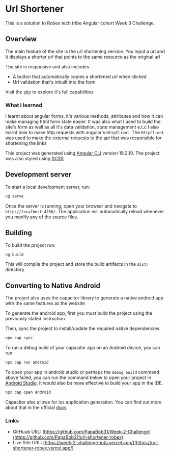 # Url Shortener

This is a solution to Robex tech tribe Angular cohort Week 3 Challenge. 

## Overview

The main feature of the site is the url shortening service. You input a url and It 
displays a shorter url that points to the same resource as the original url

The site is responsive and also includes
- A button that automatically copies a shortened url when clicked
- Url validation that's inbuilt into the form


Visit the [site](https://url-shortener-robex.vercel.app/) to explore it's full capabilities

### What I learned
I learnt about angular forms, it's various methods, attributes and how it can make managing html form state easier. 
It was also what I used to build the site's form as well as all it's data validation, state management e.t.c
I also learnt how to make http requests with angular's `HttpClient`. The `HttpClient` was used to make the external
requests to the api that was responsible for shortening the links


This project was generated using [Angular CLI](https://github.com/angular/angular-cli) version 19.2.10. 
The project was also styled using [SCSS](https://sass-lang.com/)

## Development server

To start a local development server, run:

```bash
ng serve
```

Once the server is running, open your browser and navigate to `http://localhost:4200/`. The application will automatically reload whenever you modify any of the source files.

## Building

To build the project run:

```bash
ng build
```

This will compile the project and store the build artifacts in the `dist/` directory

## Converting to Native Android
The project also uses the capacitor library to generate a native android app with the same features as the website

To generate the android app, first you must build the project using the previously stated instruction

Then, sync the project to install/update the required native dependencies.
```bash
npx cap sync
```

To run a debug build of your capacitor app on an Android device, you can run
```bash
npx cap run android
```

To open your app in android studio or perhaps the `debug build` command above failed, you can run the command below to open your project in [Android Studio](https://developer.android.com/studio). It would also be more effective to build your app in the IDE.
```bash
npx cap open android
```

Capacitor also allows for ios application generation. You can find out more about that in the official [docs](https://capacitorjs.com/docs/basics/workflow)

### Links

- GitHuub URL: [https://github.com/PapaBob31/Week-2-Challenge](https://github.com/PapaBob31/url-shortener-robex)
- Live Site URL: [https://week-2-challenge-iota.vercel.app/](https://url-shortener-robex.vercel.app/)
